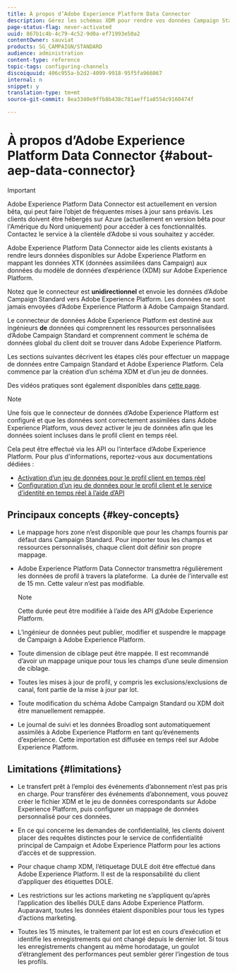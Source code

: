```yaml
---
title: À propos d’Adobe Experience Platform Data Connector
description: Gérez les schémas XDM pour rendre vos données Campaign Standard disponibles sur Adobe Experience Platform.
page-status-flag: never-activated
uuid: 867b1c4b-4c79-4c52-9d0a-ef71993e50a2
contentOwner: sauviat
products: SG_CAMPAIGN/STANDARD
audience: administration
content-type: reference
topic-tags: configuring-channels
discoiquuid: 406c955a-b2d2-4099-9918-95f5fa966067
internal: n
snippet: y
translation-type: tm+mt
source-git-commit: 8ea3340e9ffb8b438c781aeff1a8554c9160474f

---
```



# À propos d’Adobe Experience Platform Data Connector {#about-aep-data-connector}

>[!IMPORTANT]
>
>Adobe Experience Platform Data Connector est actuellement en version bêta, qui peut faire l’objet de fréquentes mises à jour sans préavis. Les clients doivent être hébergés sur Azure (actuellement en version bêta pour l&#39;Amérique du Nord uniquement) pour accéder à ces fonctionnalités. Contactez le service à la clientèle d’Adobe si vous souhaitez y accéder.

Adobe Experience Platform Data Connector aide les clients existants à rendre leurs données disponibles sur Adobe Experience Platform en mappant les données XTK (données assimilées dans Campaign) aux données du modèle de données d’expérience (XDM) sur Adobe Experience Platform.

Notez que le connecteur est **unidirectionnel** et envoie les données d’Adobe Campaign Standard vers Adobe Experience Platform. Les données ne sont jamais envoyées d’Adobe Experience Platform à Adobe Campaign Standard.

Le connecteur de données Adobe Experience Platform est destiné aux ingénieurs **de** données qui comprennent les ressources personnalisées d’Adobe Campaign Standard et comprennent comment le schéma de données global du client doit se trouver dans Adobe Experience Platform.

Les sections suivantes décrivent les étapes clés pour effectuer un mappage de données entre Campaign Standard et Adobe Experience Platform. Cela commence par la création d’un schéma XDM et d’un jeu de données.

Des vidéos pratiques sont également disponibles dans [cette page](https://docs.adobe.com/content/help/en/campaign-learn/campaign-standard-tutorials/administrating/adobe-experience-platform-data-connector/understanding-the-adobe-experience-platform-data-connector.html).

>[!NOTE]
>Une fois que le connecteur de données d’Adobe Experience Platform est configuré et que les données sont correctement assimilées dans Adobe Experience Platform, vous devez activer le jeu de données afin que les données soient incluses dans le profil client en temps réel.
>
>Cela peut être effectué via les API ou l’interface d’Adobe Experience Platform. Pour plus d&#39;informations, reportez-vous aux documentations dédiées :
>
>* [Activation d’un jeu de données pour le profil client en temps réel](https://www.adobe.io/apis/experienceplatform/home/tutorials/alltutorials.html#!api-specification/markdown/narrative/tutorials/data_ingestion_tutorial/data_ingestion_tutorial.md)
>* [Configuration d’un jeu de données pour le profil client et le service d’identité en temps réel à l’aide d’API](https://www.adobe.io/apis/experienceplatform/home/tutorials/alltutorials.html#!api-specification/markdown/narrative/tutorials/unified_profile_dataset_tutorial/unified_profile_dataset_api_tutorial.md)


## Principaux concepts {#key-concepts}

* Le mappage hors zone n’est disponible que pour les champs fournis par défaut dans Campaign Standard. Pour importer tous les champs et ressources personnalisés, chaque client doit définir son propre mappage.

* Adobe Experience Platform Data Connector transmettra régulièrement les données de profil à travers la plateforme. &#x200B; La durée de l’intervalle est de 15 mn. Cette valeur n’est pas modifiable.

   >[!NOTE]
   >
   >Cette durée peut être modifiée à l’aide des API [d’](https://www.adobe.io/apis/experienceplatform/home/tutorials/alltutorials.html#!api-specification/markdown/narrative/tutorials/authenticate_to_acp_tutorial/authenticate_to_acp_tutorial.md)Adobe Experience Platform.

* L’ingénieur de données peut publier, modifier et suspendre le mappage de Campaign à Adobe Experience Platform.

* Toute dimension de ciblage peut être mappée. Il est recommandé d’avoir un mappage unique pour tous les champs d’une seule dimension de ciblage.

* Toutes les mises à jour de profil, y compris les exclusions/exclusions de canal, font partie de la mise à jour par lot.

* Toute modification du schéma Adobe Campaign Standard ou XDM doit être manuellement remappée. &#x200B;

* Le journal de suivi et les données Broadlog sont automatiquement assimilés à Adobe Experience Platform en tant qu’événements d’expérience. Cette importation est diffusée en temps réel sur Adobe Experience Platform.

## Limitations {#limitations}

* Le transfert prêt à l’emploi des événements d’abonnement n’est pas pris en charge. Pour transférer des événements d’abonnement, vous pouvez créer le fichier XDM et le jeu de données correspondants sur Adobe Experience Platform, puis configurer un mappage de données personnalisé pour ces données.

* En ce qui concerne les demandes de confidentialité, les clients doivent placer des requêtes distinctes pour le service de confidentialité principal de Campaign et Adobe Experience Platform pour les actions d’accès et de suppression.

* Pour chaque champ XDM, l’étiquetage DULE doit être effectué dans Adobe Experience Platform. Il est de la responsabilité du client d’appliquer des étiquettes DOLE.

* Les restrictions sur les actions marketing ne s’appliquent qu’après l’application des libellés DULE dans Adobe Experience Platform. Auparavant, toutes les données étaient disponibles pour tous les types d’actions marketing.

* Toutes les 15 minutes, le traitement par lot est en cours d’exécution et identifie les enregistrements qui ont changé depuis le dernier lot. Si tous les enregistrements changent au même horodatage, un goulot d’étranglement des performances peut sembler gérer l’ingestion de tous les profils.

